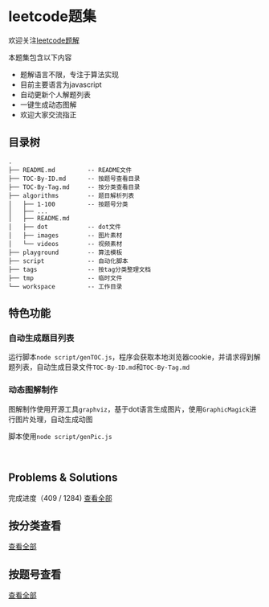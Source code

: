 # leetcode题集

欢迎关注[leetcode题解](https://github.com/muyids/leetcode)

本题集包含以下内容

- 题解语言不限，专注于算法实现
- 目前主要语言为javascript
- 自动更新个人解题列表
- 一键生成动态图解
- 欢迎大家交流指正

## 目录树

```tree
.
├── README.md         -- README文件
├── TOC-By-ID.md      -- 按题号查看目录
├── TOC-By-Tag.md     -- 按分类查看目录
├── algorithms        -- 题目解析列表
│   ├── 1-100         -- 按题号分类
│   ├── ...
│   ├── README.md
│   ├── dot           -- dot文件
│   ├── images        -- 图片素材
│   └── videos        -- 视频素材
├── playground        -- 算法模板
├── script            -- 自动化脚本
├── tags              -- 按tag分类整理文档
├── tmp               -- 临时文件
└── workspace         -- 工作目录
```

## 特色功能

### 自动生成题目列表

运行脚本`node script/genTOC.js`，程序会获取本地浏览器cookie，并请求得到解题列表，自动生成目录文件`TOC-By-ID.md`和`TOC-By-Tag.md`

### 动态图解制作

图解制作使用开源工具`graphviz`，基于dot语言生成图片，使用`GraphicMagick`进行图片处理，自动生成动图

脚本使用`node script/genPic.js`

&nbsp;


## Problems & Solutions

完成进度（409 / 1284) [查看全部](./TOC-By-ID.md)

## 按分类查看

[查看全部](./TOC-By-Tag.md)

## 按题号查看

[查看全部](./TOC-By-ID.md)


